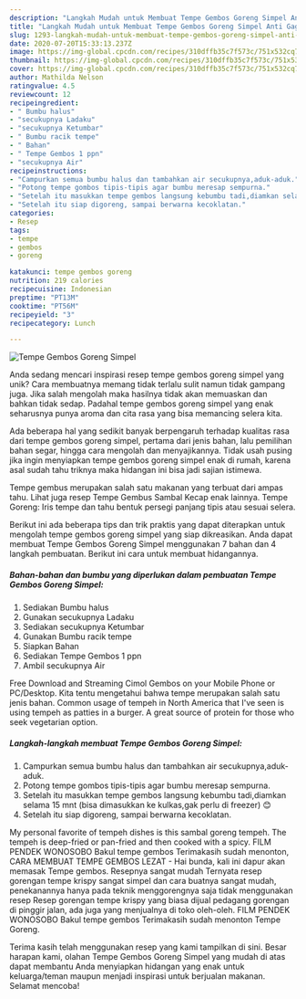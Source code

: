 ```yaml
---
description: "Langkah Mudah untuk Membuat Tempe Gembos Goreng Simpel Anti Gagal"
title: "Langkah Mudah untuk Membuat Tempe Gembos Goreng Simpel Anti Gagal"
slug: 1293-langkah-mudah-untuk-membuat-tempe-gembos-goreng-simpel-anti-gagal
date: 2020-07-20T15:33:13.237Z
image: https://img-global.cpcdn.com/recipes/310dffb35c7f573c/751x532cq70/tempe-gembos-goreng-simpel-foto-resep-utama.jpg
thumbnail: https://img-global.cpcdn.com/recipes/310dffb35c7f573c/751x532cq70/tempe-gembos-goreng-simpel-foto-resep-utama.jpg
cover: https://img-global.cpcdn.com/recipes/310dffb35c7f573c/751x532cq70/tempe-gembos-goreng-simpel-foto-resep-utama.jpg
author: Mathilda Nelson
ratingvalue: 4.5
reviewcount: 12
recipeingredient:
- " Bumbu halus"
- "secukupnya Ladaku"
- "secukupnya Ketumbar"
- " Bumbu racik tempe"
- " Bahan"
- " Tempe Gembos 1 ppn"
- "secukupnya Air"
recipeinstructions:
- "Campurkan semua bumbu halus dan tambahkan air secukupnya,aduk-aduk."
- "Potong tempe gombos tipis-tipis agar bumbu meresap sempurna."
- "Setelah itu masukkan tempe gembos langsung kebumbu tadi,diamkan selama 15 mnt (bisa dimasukkan ke kulkas,gak perlu di freezer) 😊"
- "Setelah itu siap digoreng, sampai berwarna kecoklatan."
categories:
- Resep
tags:
- tempe
- gembos
- goreng

katakunci: tempe gembos goreng 
nutrition: 219 calories
recipecuisine: Indonesian
preptime: "PT13M"
cooktime: "PT56M"
recipeyield: "3"
recipecategory: Lunch

---
```



![Tempe Gembos Goreng Simpel](https://img-global.cpcdn.com/recipes/310dffb35c7f573c/751x532cq70/tempe-gembos-goreng-simpel-foto-resep-utama.jpg)

Anda sedang mencari inspirasi resep tempe gembos goreng simpel yang unik? Cara membuatnya memang tidak terlalu sulit namun tidak gampang juga. Jika salah mengolah maka hasilnya tidak akan memuaskan dan bahkan tidak sedap. Padahal tempe gembos goreng simpel yang enak seharusnya punya aroma dan cita rasa yang bisa memancing selera kita.

Ada beberapa hal yang sedikit banyak berpengaruh terhadap kualitas rasa dari tempe gembos goreng simpel, pertama dari jenis bahan, lalu pemilihan bahan segar, hingga cara mengolah dan menyajikannya. Tidak usah pusing jika ingin menyiapkan tempe gembos goreng simpel enak di rumah, karena asal sudah tahu triknya maka hidangan ini bisa jadi sajian istimewa.

Tempe gembus merupakan salah satu makanan yang terbuat dari ampas tahu. Lihat juga resep Tempe Gembus Sambal Kecap enak lainnya. Tempe Goreng: Iris tempe dan tahu bentuk persegi panjang tipis atau sesuai selera.


Berikut ini ada beberapa tips dan trik praktis yang dapat diterapkan untuk mengolah tempe gembos goreng simpel yang siap dikreasikan. Anda dapat membuat Tempe Gembos Goreng Simpel menggunakan 7 bahan dan 4 langkah pembuatan. Berikut ini cara untuk membuat hidangannya.

<!--inarticleads1-->

##### Bahan-bahan dan bumbu yang diperlukan dalam pembuatan Tempe Gembos Goreng Simpel:

1. Sediakan  Bumbu halus
1. Gunakan secukupnya Ladaku
1. Sediakan secukupnya Ketumbar
1. Gunakan  Bumbu racik tempe
1. Siapkan  Bahan
1. Sediakan  Tempe Gembos 1 ppn
1. Ambil secukupnya Air


Free Download and Streaming Cimol Gembos on your Mobile Phone or PC/Desktop. Kita tentu mengetahui bahwa tempe merupakan salah satu jenis bahan. Common usage of tempeh in North America that I&#39;ve seen is using tempeh as patties in a burger. A great source of protein for those who seek vegetarian option. 

<!--inarticleads2-->

##### Langkah-langkah membuat Tempe Gembos Goreng Simpel:

1. Campurkan semua bumbu halus dan tambahkan air secukupnya,aduk-aduk.
1. Potong tempe gombos tipis-tipis agar bumbu meresap sempurna.
1. Setelah itu masukkan tempe gembos langsung kebumbu tadi,diamkan selama 15 mnt (bisa dimasukkan ke kulkas,gak perlu di freezer) 😊
1. Setelah itu siap digoreng, sampai berwarna kecoklatan.


My personal favorite of tempeh dishes is this sambal goreng tempeh. The tempeh is deep-fried or pan-fried and then cooked with a spicy. FILM PENDEK WONOSOBO Bakul tempe gembos Terimakasih sudah menonton, CARA MEMBUAT TEMPE GEMBOS LEZAT - Hai bunda, kali ini dapur akan memasak Tempe gembos. Resepnya sangat mudah  Ternyata resep gorengan tempe krispy sangat simpel dan cara buatnya sangat mudah, penekanannya hanya pada teknik menggorengnya saja tidak menggunakan resep Resep gorengan tempe krispy yang biasa dijual pedagang gorengan di pinggir jalan, ada juga yang menjualnya di toko oleh-oleh. FILM PENDEK WONOSOBO Bakul tempe gembos Terimakasih sudah menonton Tempe Goreng. 

Terima kasih telah menggunakan resep yang kami tampilkan di sini. Besar harapan kami, olahan Tempe Gembos Goreng Simpel yang mudah di atas dapat membantu Anda menyiapkan hidangan yang enak untuk keluarga/teman maupun menjadi inspirasi untuk berjualan makanan. Selamat mencoba!
